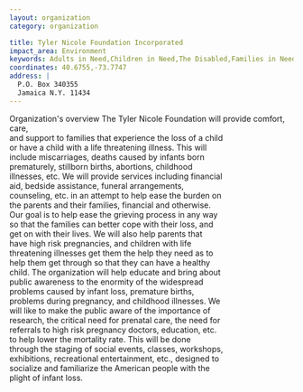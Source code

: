 ```yaml
---
layout: organization
category: organization

title: Tyler Nicole Foundation Incorporated
impact_area: Environment
keywords: Adults in Need,Children in Need,The Disabled,Families in Need,Health and Wellness
coordinates: 40.6755,-73.7747
address: |
  P.O. Box 340355
  Jamaica N.Y. 11434
---
```

Organization's overview
The Tyler Nicole Foundation will provide comfort, care,  
and support to families that experience the loss of a child  
or have a child with a life threatening illness.  This will  
include miscarriages, deaths caused by infants born  
prematurely, stillborn births, abortions, childhood  
illnesses, etc.  We will provide services including financial  
aid, bedside assistance, funeral arrangements,  
counseling, etc. in an attempt to help ease the burden on  
the parents and their families, financial and otherwise.   
Our goal is to help ease the grieving process in any way  
so that the families can better cope with their loss, and  
get on with their lives.  We will also help parents that  
have high risk pregnancies, and children with life  
threatening illnesses get them the help they need as to  
help them get through so that they can have a healthy  
child.  The organization will help educate and bring about  
public awareness to the enormity of the widespread  
problems caused by infant loss, premature births,  
problems during pregnancy, and childhood illnesses. We  
will like to make the public aware of the importance of  
research, the critical need for prenatal care, the need for  
referrals to high risk pregnancy doctors, education, etc.  
to help lower the mortality rate.  This will be done  
through the staging of social events, classes, workshops,  
exhibitions, recreational entertainment, etc., designed to  
socialize and familiarize the American people with the  
plight of infant loss.   
 